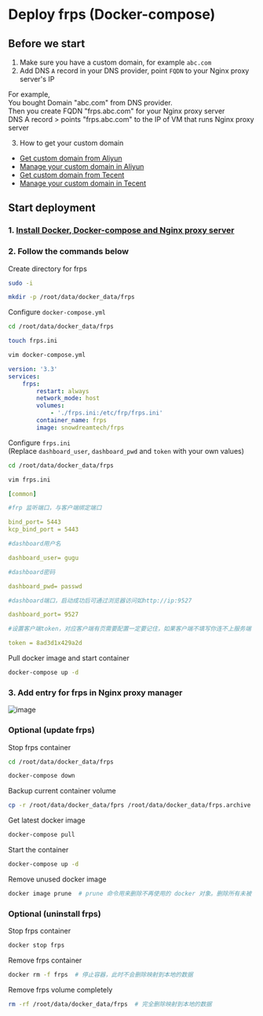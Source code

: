 # Deploy frps (Docker-compose)

## Before we start
1. Make sure you have a custom domain, for example `abc.com`
2. Add DNS `A` record in your DNS provider, point `FQDN` to your Nginx proxy server's IP

For example, <br>
You bought Domain "abc.com" from DNS provider. <br>
Then you create FQDN "frps.abc.com" for your Nginx proxy server <br>
DNS A record > points "frps.abc.com" to the IP of VM that runs Nginx proxy server

3. How to get your custom domain
* [Get custom domain from Aliyun](https://wanwang.aliyun.com/domain/)
* [Manage your custom domain in Aliyun](https://account.aliyun.com/login/login.htm?oauth_callback=http%3A%2F%2Fdc.console.aliyun.com%2Fnext%2Findex%3Fspm%3D5176.2020520207.recommends.ddomain.606c4c12SpdlTJ#/domain/list/all-domain)
* [Get custom domain from Tecent](https://cloud.tencent.com/act/pro/domain_sales?fromSource=gwzcw.6927084.6927084.6927084&utm_medium=cpc&utm_id=gwzcw.6927084.6927084.6927084&bd_vid=11313871833741623980)
* [Manage your custom domain in Tecent](https://cloud.tencent.com/login?s_url=https%3A%2F%2Fconsole.cloud.tencent)

## Start deployment
### 1. [Install Docker, Docker-compose and Nginx proxy server](https://github.com/guguji666666/Docker)
### 2. Follow the commands below
Create directory for frps
```sh
sudo -i
```
```sh
mkdir -p /root/data/docker_data/frps
```

Configure `docker-compose.yml`
```sh
cd /root/data/docker_data/frps
```
```sh
touch frps.ini
```
```sh
vim docker-compose.yml
```
```yml
version: '3.3'
services:
    frps:
        restart: always
        network_mode: host
        volumes:
            - './frps.ini:/etc/frp/frps.ini'
        container_name: frps
        image: snowdreamtech/frps
```

Configure `frps.ini` <br>
(Replace `dashboard_user`, `dashboard_pwd` and `token` with your own values)
```sh
cd /root/data/docker_data/frps
```
```sh
vim frps.ini
```
```yml
[common]

#frp 监听端口，与客户端绑定端口

bind_port= 5443
kcp_bind_port = 5443

#dashboard用户名

dashboard_user= gugu

#dashboard密码

dashboard_pwd= passwd

#dashboard端口，启动成功后可通过浏览器访问如http://ip:9527

dashboard_port= 9527

#设置客户端token，对应客户端有页需要配置一定要记住，如果客户端不填写你连不上服务端

token = 8ad3d1x429a2d
```

Pull docker image and start container
```sh
docker-compose up -d
```

### 3. Add entry for frps in Nginx proxy manager
![image](https://github.com/guguji666666/Docker/assets/96930989/455869bd-ac40-4c40-8c79-85bce37be6f8)


### Optional (update frps)
Stop frps container
```sh
cd /root/data/docker_data/frps
```
```sh
docker-compose down 
```
Backup current container volume
```sh
cp -r /root/data/docker_data/fprs /root/data/docker_data/frps.archive  # 其实就是备份一下frps.ini这个文件
```
Get latest docker image
```sh
docker-compose pull
```
Start the container
```sh
docker-compose up -d 
```
Remove unused docker image
```sh
docker image prune  # prune 命令用来删除不再使用的 docker 对象。删除所有未被 tag 标记和未被容器使用的镜像
```

### Optional (uninstall frps)
Stop frps container
```sh
docker stop frps
```
Remove frps container
```sh
docker rm -f frps  # 停止容器，此时不会删除映射到本地的数据
```
Remove frps volume completely
```sh
rm -rf /root/data/docker_data/frps  # 完全删除映射到本地的数据
```
